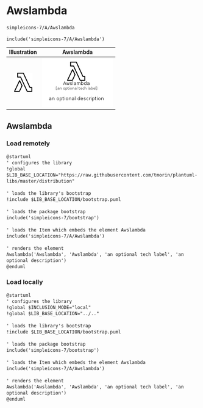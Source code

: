 # Awslambda


```text
simpleicons-7/A/Awslambda
```

```text
include('simpleicons-7/A/Awslambda')
```



| Illustration | Awslambda |
| :---: | :---: |
| ![illustration for Illustration](../../simpleicons-7/A/Awslambda.png) | ![illustration for Awslambda](../../simpleicons-7/A/Awslambda.Local.png) |




## Awslambda

### Load remotely
```plantuml
@startuml
' configures the library
!global $LIB_BASE_LOCATION="https://raw.githubusercontent.com/tmorin/plantuml-libs/master/distribution"

' loads the library's bootstrap
!include $LIB_BASE_LOCATION/bootstrap.puml

' loads the package bootstrap
include('simpleicons-7/bootstrap')

' loads the Item which embeds the element Awslambda
include('simpleicons-7/A/Awslambda')

' renders the element
Awslambda('Awslambda', 'Awslambda', 'an optional tech label', 'an optional description')
@enduml
```

### Load locally
```plantuml
@startuml
' configures the library
!global $INCLUSION_MODE="local"
!global $LIB_BASE_LOCATION="../.."

' loads the library's bootstrap
!include $LIB_BASE_LOCATION/bootstrap.puml

' loads the package bootstrap
include('simpleicons-7/bootstrap')

' loads the Item which embeds the element Awslambda
include('simpleicons-7/A/Awslambda')

' renders the element
Awslambda('Awslambda', 'Awslambda', 'an optional tech label', 'an optional description')
@enduml
```

